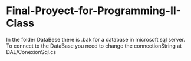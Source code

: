 # Final-Proyect-for-Programming-II-Class
In the folder DataBese there is .bak for a database in microsoft sql server.
To connect to the DataBase you need to change the connectionString at DAL/ConexionSql.cs

